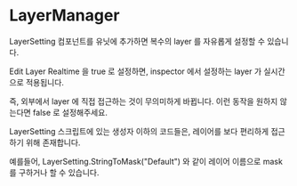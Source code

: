 # LayerManager

LayerSetting 컴포넌트를 유닛에 추가하면 복수의 layer 를 자유롭게 설정할 수 있습니다.

Edit Layer Realtime 을 true 로 설정하면, inspector 에서 설정하는 layer 가 실시간으로 적용됩니다.

즉, 외부에서 layer 에 직접 접근하는 것이 무의미하게 바뀝니다.  이런 동작을 원하지 않는다면 false 로 설정해주세요.
  
  
LayerSetting 스크립트에 있는 생성자 이하의 코드들은,  레이어를 보다 편리하게 접근하기 위해 존재합니다.

예를들어, LayerSetting.StringToMask("Default") 와 같이 레이어 이름으로 mask 를 구하거나 할 수 있습니다.

